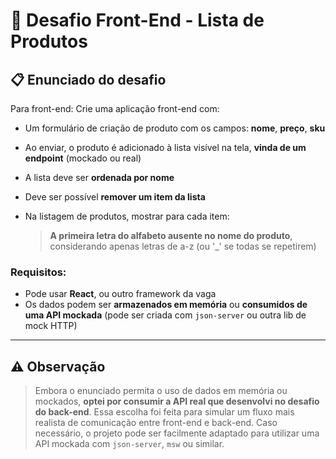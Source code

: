 # 💼 Desafio Front-End - Lista de Produtos

## 📋 Enunciado do desafio

Para front-end: Crie uma aplicação front-end com:

* Um formulário de criação de produto com os campos: **nome**, **preço**, **sku**
* Ao enviar, o produto é adicionado à lista visível na tela, **vinda de um endpoint** (mockado ou real)
* A lista deve ser **ordenada por nome**
* Deve ser possível **remover um item da lista**
* Na listagem de produtos, mostrar para cada item:

  > **A primeira letra do alfabeto ausente no nome do produto**, considerando apenas letras de a-z (ou '\_' se todas se repetirem)

### Requisitos:

* Pode usar **React**, ou outro framework da vaga
* Os dados podem ser **armazenados em memória** ou **consumidos de uma API mockada** (pode ser criada com `json-server` ou outra lib de mock HTTP)

---

## ⚠️ Observação

> Embora o enunciado permita o uso de dados em memória ou mockados, **optei por consumir a API real que desenvolvi no desafio do back-end**.
> Essa escolha foi feita para simular um fluxo mais realista de comunicação entre front-end e back-end.
> Caso necessário, o projeto pode ser facilmente adaptado para utilizar uma API mockada com `json-server`, `msw` ou similar.
